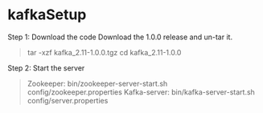 # kafkaSetup

Step 1: Download the code
Download the 1.0.0 release and un-tar it.
 > tar -xzf kafka_2.11-1.0.0.tgz
   cd kafka_2.11-1.0.0
 
Step 2: Start the server
  > Zookeeper: bin/zookeeper-server-start.sh config/zookeeper.properties
  > Kafka-server: bin/kafka-server-start.sh config/server.properties

  
